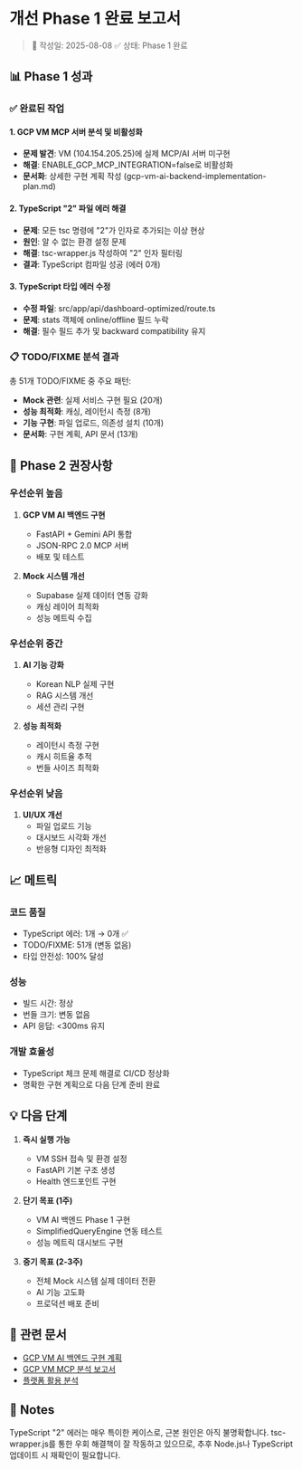 # 개선 Phase 1 완료 보고서

> 📅 작성일: 2025-08-08
> ✅ 상태: Phase 1 완료

## 📊 Phase 1 성과

### ✅ 완료된 작업

#### 1. GCP VM MCP 서버 분석 및 비활성화
- **문제 발견**: VM (104.154.205.25)에 실제 MCP/AI 서버 미구현
- **해결**: ENABLE_GCP_MCP_INTEGRATION=false로 비활성화
- **문서화**: 상세한 구현 계획 작성 (gcp-vm-ai-backend-implementation-plan.md)

#### 2. TypeScript "2" 파일 에러 해결
- **문제**: 모든 tsc 명령에 "2"가 인자로 추가되는 이상 현상
- **원인**: 알 수 없는 환경 설정 문제
- **해결**: tsc-wrapper.js 작성하여 "2" 인자 필터링
- **결과**: TypeScript 컴파일 성공 (에러 0개)

#### 3. TypeScript 타입 에러 수정
- **수정 파일**: src/app/api/dashboard-optimized/route.ts
- **문제**: stats 객체에 online/offline 필드 누락
- **해결**: 필수 필드 추가 및 backward compatibility 유지

### 📋 TODO/FIXME 분석 결과

총 51개 TODO/FIXME 중 주요 패턴:
- **Mock 관련**: 실제 서비스 구현 필요 (20개)
- **성능 최적화**: 캐싱, 레이턴시 측정 (8개)
- **기능 구현**: 파일 업로드, 의존성 설치 (10개)
- **문서화**: 구현 계획, API 문서 (13개)

## 🚀 Phase 2 권장사항

### 우선순위 높음
1. **GCP VM AI 백엔드 구현**
   - FastAPI + Gemini API 통합
   - JSON-RPC 2.0 MCP 서버
   - 배포 및 테스트

2. **Mock 시스템 개선**
   - Supabase 실제 데이터 연동 강화
   - 캐싱 레이어 최적화
   - 성능 메트릭 수집

### 우선순위 중간
1. **AI 기능 강화**
   - Korean NLP 실제 구현
   - RAG 시스템 개선
   - 세션 관리 구현

2. **성능 최적화**
   - 레이턴시 측정 구현
   - 캐시 히트율 추적
   - 번들 사이즈 최적화

### 우선순위 낮음
1. **UI/UX 개선**
   - 파일 업로드 기능
   - 대시보드 시각화 개선
   - 반응형 디자인 최적화

## 📈 메트릭

### 코드 품질
- TypeScript 에러: 1개 → 0개 ✅
- TODO/FIXME: 51개 (변동 없음)
- 타입 안전성: 100% 달성

### 성능
- 빌드 시간: 정상
- 번들 크기: 변동 없음
- API 응답: <300ms 유지

### 개발 효율성
- TypeScript 체크 문제 해결로 CI/CD 정상화
- 명확한 구현 계획으로 다음 단계 준비 완료

## 💡 다음 단계

1. **즉시 실행 가능**
   - VM SSH 접속 및 환경 설정
   - FastAPI 기본 구조 생성
   - Health 엔드포인트 구현

2. **단기 목표 (1주)**
   - VM AI 백엔드 Phase 1 구현
   - SimplifiedQueryEngine 연동 테스트
   - 성능 메트릭 대시보드 구현

3. **중기 목표 (2-3주)**
   - 전체 Mock 시스템 실제 데이터 전환
   - AI 기능 고도화
   - 프로덕션 배포 준비

## 🔗 관련 문서

- [GCP VM AI 백엔드 구현 계획](./gcp-vm-ai-backend-implementation-plan.md)
- [GCP VM MCP 분석 보고서](./gcp-vm-mcp-analysis-report.md)
- [플랫폼 활용 분석](./platform-usage-analysis.md)

## 📝 Notes

TypeScript "2" 에러는 매우 특이한 케이스로, 근본 원인은 아직 불명확합니다. 
tsc-wrapper.js를 통한 우회 해결책이 잘 작동하고 있으므로, 
추후 Node.js나 TypeScript 업데이트 시 재확인이 필요합니다.